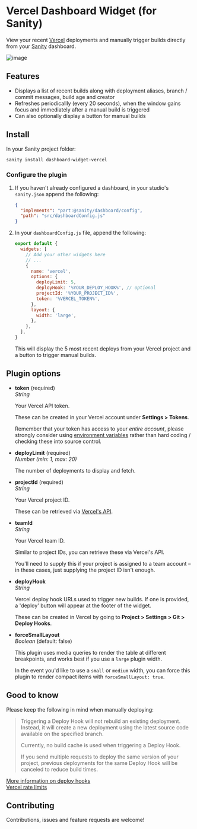 # Vercel Dashboard Widget (for Sanity)

View your recent [Vercel](https://vercel.com/) deployments and manually trigger builds directly from your [Sanity](https://www.sanity.io/) dashboard.

![image](https://user-images.githubusercontent.com/209129/99883578-55809d80-2c20-11eb-92e9-983b2038d46d.png)

## Features

- Displays a list of recent builds along with deployment aliases, branch / commit messages, build age and creator
- Refreshes periodicallly (every 20 seconds), when the window gains focus and immediately after a manual build is triggered
- Can also optionally display a button for manual builds

## Install

In your Sanity project folder:

```sh
sanity install dashboard-widget-vercel
```

### Configure the plugin

1. If you haven't already configured a dashboard, in your studio's `sanity.json` append the following:

   ```json
   {
     "implements": "part:@sanity/dashboard/config",
     "path": "src/dashboardConfig.js"
   }
   ```

2. In your `dashboardConfig.js` file, append the following:

   ```javascript
   export default {
     widgets: [
       // Add your other widgets here
       // ...
       {
         name: 'vercel',
         options: {
           deployLimit: 5,
           deployHook: '%YOUR_DEPLOY_HOOK%', // optional
           projectId: '%YOUR_PROJECT_ID%',
           token: '%VERCEL_TOKEN%',
         },
         layout: {
           width: 'large',
         },
       },
     ],
   }
   ```

   This will display the 5 most recent deploys from your Vercel project and a button to trigger manual builds.

## Plugin options

- **token** (required)  
  _String_

  Your Vercel API token.

  These can be created in your Vercel account under **Settings > Tokens**.

  Remember that your token has access to your _entire account_, please strongly consider using [environment variables](https://www.sanity.io/docs/studio-environment-variables) rather than hard coding / checking these into source control.

- **deployLimit** (required)  
  _Number (min: 1, max: 20)_

  The number of deployments to display and fetch.

- **projectId** (required)  
  _String_

  Your Vercel project ID.

  These can be retrieved via [Vercel's API](https://vercel.com/docs/api#endpoints/projects/get-projects).

- **teamId**  
  _String_

  Your Vercel team ID.

  Similar to project IDs, you can retrieve these via Vercel's API.

  You'll need to supply this if your project is assigned to a team account – in these cases, just supplying the project ID isn't enough.

- **deployHook**  
  _String_

  Vercel deploy hook URLs used to trigger new builds. If one is provided, a 'deploy' button will appear at the footer of the widget.

  These can be created in Vercel by going to **Project > Settings > Git > Deploy Hooks**.

- **forceSmallLayout**  
  _Boolean_ (default: false)

  This plugin uses media queries to render the table at different breakpoints, and works best if you use a `large` plugin width.

  In the event you'd like to use a `small` or `medium` width, you can force this plugin to render compact items with `forceSmallLayout: true`.

## Good to know

Please keep the following in mind when manually deploying:

> Triggering a Deploy Hook will not rebuild an existing deployment. Instead, it will create a new deployment using the latest source code available on the specified branch.
>
> Currently, no build cache is used when triggering a Deploy Hook.
>
> If you send multiple requests to deploy the same version of your project, previous deployments for the same Deploy Hook will be canceled to reduce build times.

[More information on deploy hooks](https://vercel.com/docs/more/deploy-hooks#technical-details)  
[Vercel rate limits](https://vercel.com/docs/platform/limits#rate-limits)

## Contributing

Contributions, issues and feature requests are welcome!
